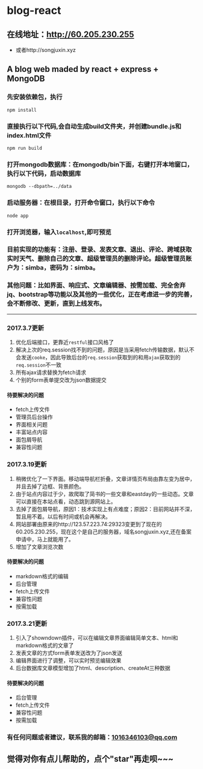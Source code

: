 ﻿# blog-react
## 在线地址：http://60.205.230.255
- 或者http://songjuxin.xyz
## A blog web maded by react + express + MongoDB
### 先安装依赖包，执行
```
npm install
```

### 直接执行以下代码,会自动生成build文件夹，并创建bundle.js和index.html文件
```
npm run build
```
### 打开mongodb数据库：在mongodb/bin下面，右键打开本地窗口，执行以下代码，启动数据库
```
mongodb --dbpath=../data
```
### 启动服务器：在根目录，打开命令窗口，执行以下命令

```
node app
```

### 打开浏览器，输入`localhost`,即可预览

### 目前实现的功能有：注册、登录、发表文章、退出、评论、跨域获取实时天气、删除自己的文章、超级管理员的删除评论。超级管理员账户为：simba，密码为：simba。

### 其他问题：比如界面、响应式、文章编辑器、按需加载、完全舍弃jq、bootstrap等功能以及其他的一些优化，正在考虑进一步的完善，会不断修改、更新，直到上线发布。
***
### 2017.3.7更新

1. 优化后端接口，更靠近`restful`接口风格了
2. 解决上次的req.session找不到的问题，原因是当采用fetch传输数据，默认不会发送`cooke`，因此导致后台的`req.session`获取到的和用`ajax`获取到的`req.session`不一致
3. 所有ajax请求替换为fetch请求
4. 个别的form表单提交改为json数据提交

####  待要解决的问题
- fetch上传文件
- 管理员后台操作
- 界面相关问题
- 丰富站点内容
- 面包屑导航
- 兼容性问题
### 2017.3.19更新
1. 稍微优化了一下界面。移动端导航栏折叠，文章详情页布局由靠左变为居中，并且去掉了边框、背景颜色。
2. 由于站点内容过于少，故爬取了简书的一些文章和eastday的一些动态。文章可以直接在本站点看，动态跳到源网站上。
3. 去掉了面包屑导航，原因1：技术实现上有点难度；原因2：目前网站并不深，暂且用不着。以后有时间或机会再解决。
4. 网站部署由原来的http://123.57.223.74:29323变更到了现在的60.205.230.255，现在这个是自己的服务器，域名songjuxin.xyz,还在备案申请中，马上就能用了。
5. 增加了文章浏览次数
####  待要解决的问题
- markdown格式的编辑
- 后台管理
- fetch上传文件
- 兼容性问题
- 按需加载
### 2017.3.21更新
1. 引入了showndown插件，可以在编辑文章界面编辑简单文本、html和markdown格式的文章了
2. 发表文章的方式form表单发送改为了json发送
3. 编辑界面进行了调整，可以实时预览编辑效果
4. 后台数据库文章模型增加了html、description、createAt三种数据
####  待要解决的问题
- 后台管理
- fetch上传文件
- 兼容性问题
- 按需加载

### 有任何问题或者建议，联系我的邮箱：1016346103@qq.com

## 觉得对你有点儿帮助的，点个"star"再走呗~~~





